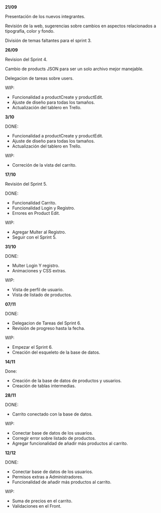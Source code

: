 **21/09**

Presentación de los nuevos integrantes. 

Revisión de la web, sugerencias sobre cambios en aspectos relacionados a tipografía, color y fondo. 
 
División de temas faltantes para el sprint 3. 

**26/09**

Revision del Sprint 4.

Cambio de products JSON para ser un solo archivo mejor manejable.

Delegacion de tareas sobre users.

WIP: 
- Funcionalidad a productCreate y productEdit.
- Ajuste de diseño para todas los tamaños.
- Actualización del tablero en Trello.

**3/10**

DONE: 
- Funcionalidad a productCreate y productEdit.
- Ajuste de diseño para todas los tamaños.
- Actualización del tablero en Trello.

WIP:
- Correción de la vista del carrito.

**17/10**

Revisión del Sprint 5.

DONE:
- Funcionalidad Carrito.
- Funcionalidad Login y Registro.
- Errores en Product Edit.

WIP:
- Agregar Multer al Registro.
- Seguir con el Sprint 5.

**31/10**

DONE: 
- Multer Login Y registro.
- Animaciones y CSS extras.

WIP:
- Vista de perfil de usuario.
- Vista de listado de productos.

**07/11**

DONE:
- Delegacion de Tareas del Sprint 6.
- Revisión de progreso hasta la fecha.

WIP:
- Empezar el Sprint 6.
- Creación del esqueleto de la base de datos.

**14/11**

Done:
- Creación de la base de datos de productos y usuarios.
- Creación de tablas intermedias.

**28/11**

DONE: 
- Carrito conectado con la base de datos.

WIP: 
- Conectar base de datos de los usuarios.
- Corregir error sobre listado de productos.
- Agregar funcionalidad de añadir más productos al carrito.

**12/12**

DONE: 
- Conectar base de datos de los usuarios.
- Permisos extras a Administradores.
- Funcionalidad de añadir más productos al carrito.

WIP:
- Suma de precios en el carrito.
- Validaciones en el Front.
